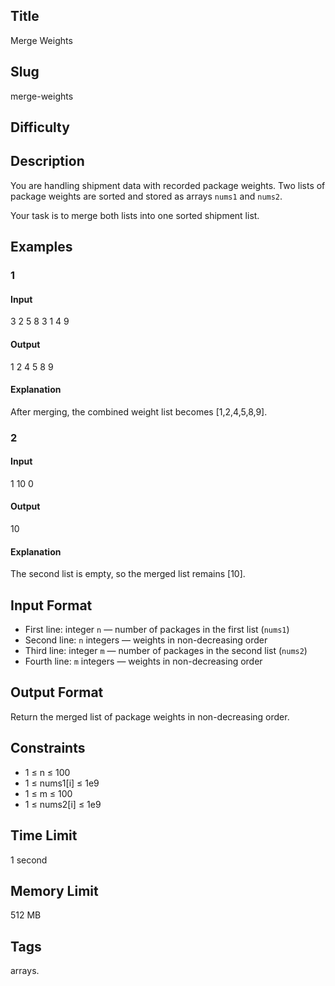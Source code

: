 ## Title

Merge Weights

## Slug

merge-weights

## Difficulty


## Description

You are handling shipment data with recorded package weights. Two lists of package weights are sorted and stored as arrays `nums1` and `nums2`.  

Your task is to merge both lists into one sorted shipment list.




## Examples

### 1

#### Input

3
2 5 8
3
1 4 9

#### Output

1 2 4 5 8 9

#### Explanation

After merging, the combined weight list becomes [1,2,4,5,8,9].


### 2

#### Input

1
10
0

#### Output

10

#### Explanation

The second list is empty, so the merged list remains [10].


## Input Format  

- First line: integer `n` — number of packages in the first list (`nums1`)  
- Second line: `n` integers — weights in non-decreasing order  
- Third line: integer `m` — number of packages in the second list (`nums2`)  
- Fourth line: `m` integers — weights in non-decreasing order  


## Output Format  

Return the merged list of package weights in non-decreasing order.


## Constraints  

- 1 ≤ n ≤ 100  
- 1 ≤ nums1[i] ≤ 1e9  
- 1 ≤ m ≤ 100  
- 1 ≤ nums2[i] ≤ 1e9  

## Time Limit

1 second

## Memory Limit

512 MB

## Tags

arrays.
